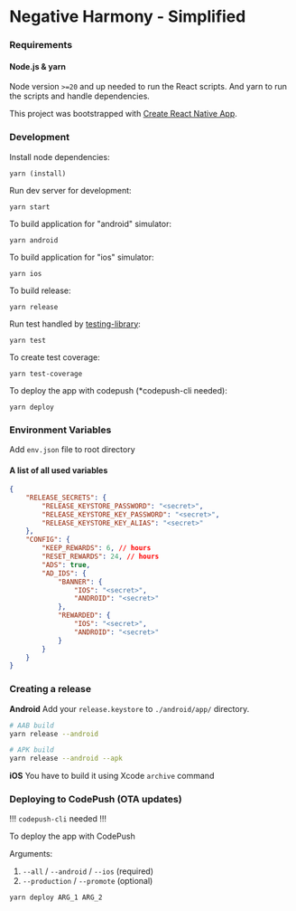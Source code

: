 # Negative Harmony - Simplified

### Requirements

#### Node.js & yarn

Node version `>=20` and up needed to run the React scripts. And yarn to run the scripts and handle dependencies.

This project was bootstrapped with [Create React Native App](https://github.com/expo/create-react-native-app).

### Development

Install node dependencies:

    yarn (install)

Run dev server for development:

    yarn start

To build application for "android" simulator:

    yarn android

To build application for "ios" simulator:

    yarn ios

To build release:

    yarn release

Run test handled by [testing-library](https://testing-library.com/):

    yarn test

To create test coverage:

    yarn test-coverage

To deploy the app with codepush (*codepush-cli needed):

    yarn deploy

### Environment Variables

Add `env.json` file to root directory

#### A list of all used variables
```JSON
{
    "RELEASE_SECRETS": {
        "RELEASE_KEYSTORE_PASSWORD": "<secret>",
        "RELEASE_KEYSTORE_KEY_PASSWORD": "<secret>",
        "RELEASE_KEYSTORE_KEY_ALIAS": "<secret>"
    },
    "CONFIG": {
        "KEEP_REWARDS": 6, // hours
        "RESET_REWARDS": 24, // hours
        "ADS": true,
        "AD_IDS": {
            "BANNER": {
                "IOS": "<secret>",
                "ANDROID": "<secret>"
            },
            "REWARDED": {
                "IOS": "<secret>",
                "ANDROID": "<secret>"
            }
        }
    }
}
```

### Creating a release

**Android**
Add your `release.keystore` to `./android/app/` directory.
```sh
# AAB build
yarn release --android

# APK build
yarn release --android --apk
```

**iOS**
You have to build it using Xcode `archive` command

### Deploying to CodePush (OTA updates)
!!! `codepush-cli` needed !!!

To deploy the app with CodePush

Arguments:
1. `--all` / `--android` / `--ios` (required)
2. `--production` / `--promote` (optional)

```sh
yarn deploy ARG_1 ARG_2
```
